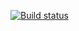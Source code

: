 [![Build status](https://ci.appveyor.com/api/projects/status/likvlxptgasa8tkc?svg=true)](https://ci.appveyor.com/project/Gto1103/8-2-map)
